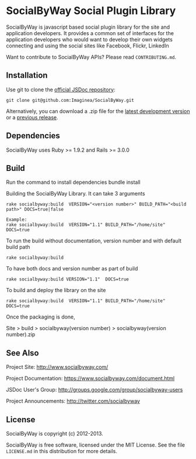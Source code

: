 SocialByWay Social Plugin Library
=================================

SocialByWay is javascript based social plugin library for the site and application developers.
It provides a common set of interfaces for the application developers who would want to develop their own widgets connecting and using the social sites like Facebook, Flickr, LinkedIn

Want to contribute to SocialByWay APIs? Please read `CONTRIBUTING.md`.


Installation
------------

Use git to clone the [official JSDoc repository](https://github.com/Imaginea/SocialByWay):

    git clone git@github.com:Imaginea/SocialByWay.git

Alternatively, you can download a .zip file for the
[latest development version](https://github.com/Imaginea/SocialByWay/archive/master.zip)
or a [previous release](https://github.com/Imaginea/SocialByWay/tags).


Dependencies
------------

SocialByWay uses Ruby >= 1.9.2 and Rails >= 3.0.0


Build
--------------------
Run the command to install dependencies
    bundle install

Building the SocialByWay Library. It can take 3 arguments

    rake socialbyway:build  VERSION="<version number>" BUILD_PATH="<build path>" DOCS=true|false

    Example:
    rake socialbyway:build  VERSION="1.1" BUILD_PATH="/home/site" DOCS=true		

To run the build without documentation, version number and with default build path

    rake socialbyway:build

To have both docs and version number as part of build

    rake socialbyway:build VERSION="1.1"  DOCS=true	

To build and deploy the library on the site

    rake socialbyway:build  VERSION="1.1" BUILD_PATH="/home/site" DOCS=true	


Once the packaging is done,

   Site > build > socialbyway(version number) > socialbyway(version number).zip


See Also
--------

Project Site: <http://www.socialbyway.com/>

Project Documentation: <https://www.socialbyway.com/document.html>

JSDoc User's Group: <http://groups.google.com/group/socialbyway-users>

Project Announcements: <http://twitter.com/socialbyway>


License
-------

SocialByWay is copyright (c) 2012-2013.

SocialByWay is free software, licensed under the MIT License. See
the file `LICENSE.md` in this distribution for more details.






